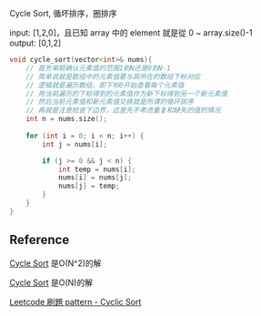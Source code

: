Cycle Sort, 循坏排序，圈排序

input: [1,2,0]，且已知 array 中的 element 就是從 0 ~ array.size()-1   
output: [0,1,2]  

~~~C++
void cycle_sort(vector<int>& nums){
    // 首先审题确认元素值的范围1到N还是0到N-1
    // 简单说就是数组中的元素值要与其所在的数组下标对应
    // 逻辑就是遍历数组，即下标0开始查看每个元素值
    // 用当前遍历的下标得到的元素值作为新下标得到另一个新元素值
    // 然后当前元素值和新元素值交换就是所谓的循环排序
    // 再就是注意检查下边界，这里先不考虑重复和缺失的值的情况
    int n = nums.size();
    
    for (int i = 0; i < n; i++) {
        int j = nums[i];

        if (j >= 0 && j < n) {
            int temp = nums[i];
            nums[i] = nums[j];
            nums[j] = temp;
        }
    }
}
~~~



## Reference

[Cycle Sort](https://www.geeksforgeeks.org/cycle-sort/) 是O(N^2)的解

[Cycle Sort](https://www.geeksforgeeks.org/sort-an-array-which-contain-1-to-n-values-in-on-using-cycle-sort/?ref=rp) 是O(N)的解

[Leetcode 刷題 pattern - Cyclic Sort](https://blog.techbridge.cc/2020/02/16/leetcode-%E5%88%B7%E9%A1%8C-pattern-cyclic-sort/)

